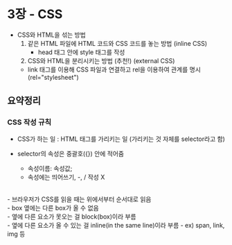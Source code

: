 # 3장 - CSS

- CSS와 HTML을 섞는 방법
  1. 같은 HTML 파일에 HTML 코드와 CSS 코드를 놓는 방법 (inline CSS)
     - head 태그 안에 style 태그를 작성
  2. CSS와 HTML을 분리시키는 방법 (추천!) (external CSS)
  - link 태그를 이용해 CSS 파일과 연결하고 rel을 이용하여 관계를 명시 (rel="stylesheet")

## 요약정리

### CSS 작성 규칙

- CSS가 하는 일 : HTML 태그를 가리키는 일 (가리키는 것 자체를 selector라고 함)
- selector의 속성은 중괄호({}) 안에 적어줌

  - 속성이름: 속성값;
  - 속성에는 띄어쓰기, -, / 작성 X

<br>
- 브라우저가 CSS를 읽을 때는 위에서부터 순서대로 읽음 <br>
- box 옆에는 다른 box가 올 수 없음<br>
- 옆에 다른 요소가 못오는 걸 block(box)이라 부름<br>
- 옆에 다른 요소가 올 수 있는 걸 inline(in the same line)이라 부름
  - ex) span, link, img 등
